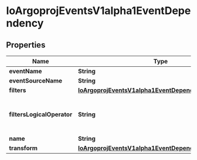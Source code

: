 
# IoArgoprojEventsV1alpha1EventDependency

## Properties
Name | Type | Description | Notes
------------ | ------------- | ------------- | -------------
**eventName** | **String** |  |  [optional]
**eventSourceName** | **String** |  |  [optional]
**filters** | [**IoArgoprojEventsV1alpha1EventDependencyFilter**](IoArgoprojEventsV1alpha1EventDependencyFilter.md) |  |  [optional]
**filtersLogicalOperator** | **String** | FiltersLogicalOperator defines how different filters are evaluated together. Available values: and (&amp;&amp;), or (||) Is optional and if left blank treated as and (&amp;&amp;). |  [optional]
**name** | **String** |  |  [optional]
**transform** | [**IoArgoprojEventsV1alpha1EventDependencyTransformer**](IoArgoprojEventsV1alpha1EventDependencyTransformer.md) |  |  [optional]



